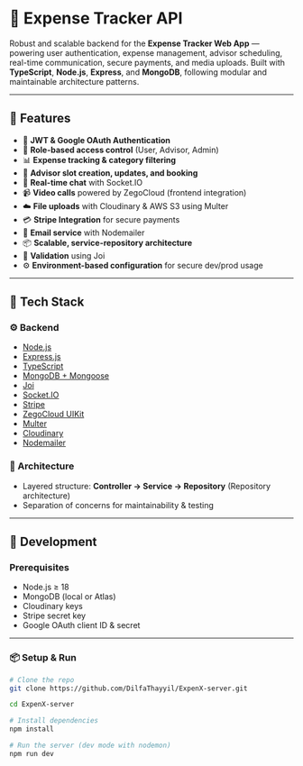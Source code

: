 # 🧾 Expense Tracker API

Robust and scalable backend for the **Expense Tracker Web App** — powering user authentication, expense management, advisor scheduling, real-time communication, secure payments, and media uploads. Built with **TypeScript**, **Node.js**, **Express**, and **MongoDB**, following modular and maintainable architecture patterns.

---

## 🚀 Features

- 🔐 **JWT & Google OAuth Authentication**
- 👥 **Role-based access control** (User, Advisor, Admin)
- 📊 **Expense tracking & category filtering**
- 📅 **Advisor slot creation, updates, and booking**
- 💬 **Real-time chat** with Socket.IO
- 📹 **Video calls** powered by ZegoCloud (frontend integration)
- ☁️ **File uploads** with Cloudinary & AWS S3 using Multer
- 💳 **Stripe Integration** for secure payments
- 📩 **Email service** with Nodemailer
- 📦 **Scalable, service-repository architecture**
- 🧪 **Validation** using Joi
- ⚙️ **Environment-based configuration** for secure dev/prod usage

---

## 🧱 Tech Stack

### ⚙️ Backend
- [Node.js](https://nodejs.org/)
- [Express.js](https://expressjs.com/)
- [TypeScript](https://www.typescriptlang.org/)
- [MongoDB + Mongoose](https://mongoosejs.com/)
- [Joi](https://joi.dev/)
- [Socket.IO](https://socket.io/)
- [Stripe](https://stripe.com/)
- [ZegoCloud UIKit](https://www.zegocloud.com/)
- [Multer](https://github.com/expressjs/multer)
- [Cloudinary](https://cloudinary.com/)
- [Nodemailer](https://nodemailer.com/)

### 🧱 Architecture
- Layered structure: **Controller → Service → Repository** (Repository architecture)
- Separation of concerns for maintainability & testing

---

## 🧪 Development

### Prerequisites

- Node.js ≥ 18
- MongoDB (local or Atlas)
- Cloudinary keys
- Stripe secret key
- Google OAuth client ID & secret

---

### 📦 Setup & Run

```bash
# Clone the repo
git clone https://github.com/DilfaThayyil/ExpenX-server.git

cd ExpenX-server

# Install dependencies
npm install

# Run the server (dev mode with nodemon)
npm run dev

